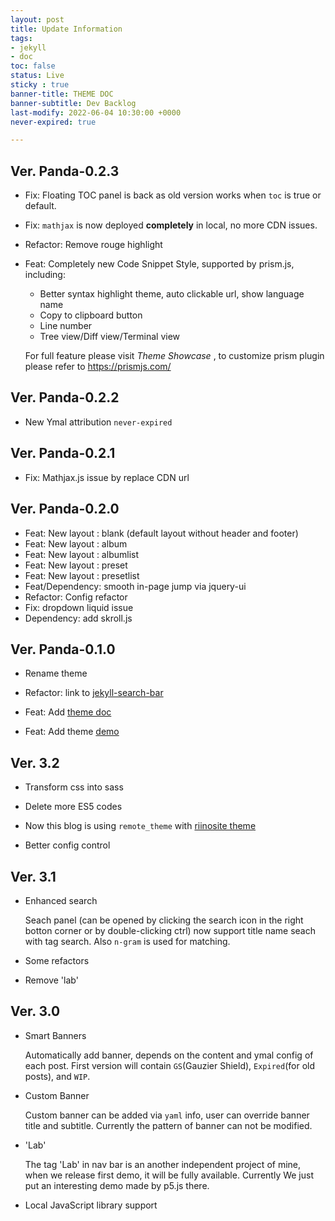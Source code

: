 ```yaml
---
layout: post
title: Update Information
tags: 
- jekyll 
- doc
toc: false
status: Live
sticky : true
banner-title: THEME DOC
banner-subtitle: Dev Backlog
last-modify: 2022-06-04 10:30:00 +0000
never-expired: true

---
```

## Ver. Panda-0.2.3

 - Fix: Floating TOC panel is back as old version works when `toc` is true or default.

 - Fix: `mathjax` is now deployed **completely** in local, no more CDN issues.

 - Refactor: Remove rouge highlight

 - Feat: Completely new Code Snippet Style, supported by prism.js, including:

   - Better syntax highlight theme, auto clickable url, show language name
   - Copy to clipboard button
   - Line number
   - Tree view/Diff view/Terminal view

   For full feature please visit *Theme Showcase* , to customize prism plugin please refer to https://prismjs.com/

   


## Ver. Panda-0.2.2 


 - New Ymal attribution `never-expired`

## Ver. Panda-0.2.1

 - Fix: Mathjax.js issue by replace CDN url



## Ver. Panda-0.2.0 

- Feat: New layout : blank (default layout without header and footer)
- Feat: New layout : album
- Feat: New layout : albumlist
- Feat: New layout : preset
- Feat: New layout : presetlist
- Feat/Dependency: smooth in-page jump via jquery-ui 
- Refactor: Config refactor
- Fix: dropdown liquid issue
- Dependency:  add skroll.js

## Ver. Panda-0.1.0

- Rename theme

- Refactor:  link to [jekyll-search-bar](https://github.com/sorphwer/jekyll-theme-panda)

- Feat: Add [theme doc](https://github.com/sorphwer/jekyll-theme-panda)

- Feat: Add theme [demo](https://riino.site/jekyll-theme-panda/)

## Ver. 3.2

- Transform css into sass

- Delete more ES5 codes

- Now this blog is using `remote_theme` with [riinosite theme](https://github.com/sorphwer/jekyll-theme-panda)

- Better config control



## Ver. 3.1

-  Enhanced search 
   
   Seach panel (can be opened by clicking the search icon in the right botton corner or by double-clicking ctrl) now support title name seach with tag search. Also `n-gram` is used for matching.

-  Some refactors

-  Remove 'lab'

## Ver. 3.0

-  Smart Banners

    Automatically add banner, depends on the content and ymal config of each post. First version will contain `GS`(Gauzier Shield), `Expired`(for old posts), and `WIP`.

-  Custom Banner

    Custom banner can be added via `yaml` info, user can override banner title and subtitle. Currently the pattern of banner can not be modified.

-  'Lab'

    The tag 'Lab' in nav bar is an another independent project of mine, when we release first demo, it will be fully available. Currently We just put an interesting demo made by p5.js there.

-  Local JavaScript library support
